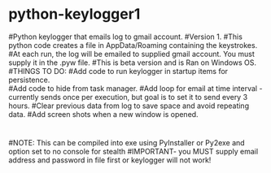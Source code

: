 # python-keylogger1
#Python keylogger that emails log to gmail account.
#Version 1.
#This python code creates a file in AppData/Roaming containing the keystrokes.
#At each run, the log will be emailed to supplied gmail account. You must supply it in the .pyw file.
#This is beta version and is Ran on Windows OS.
#THINGS TO DO:
#Add code to run keylogger in startup items for persistence.  
#Add code to hide from task manager.
#Add loop for email at time interval - currently sends once per execution, but goal is to set it to send every 3 hours.
#Clear previous data from log to save space and avoid repeating data.
#Add screen shots when a new window is opened.
#

#NOTE: This can be compiled into exe using PyInstaller or Py2exe and option set to no console for stealth
#IMPORTANT- you MUST supply email address and password in file first or keylogger will not work!
